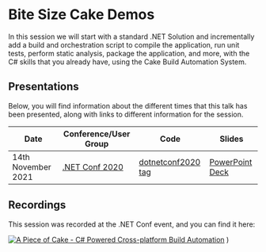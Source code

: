 # Bite Size Cake Demos

In this session we will start with a standard .NET Solution and incrementally add a build and orchestration script to compile the application, run unit tests, perform static analysis, package the application, and more, with the C# skills that you already have, using the Cake Build Automation System.

## Presentations

Below, you will find information about the different times that this talk has been presented, along with links to different information for the session.

| Date                    | Conference/User Group                         | Code                                                                                               | Slides                                                                                                                    |
|-------------------------|-----------------------------------------------|----------------------------------------------------------------------------------------------------|---------------------------------------------------------------------------------------------------------------------------|
| 14th November 2021      | [.NET Conf 2020](https://www.dotnetconf.net/) | [dotnetconf2020 tag](https://github.com/gep13-talks/BiteSizeCakeDemos/releases/tag/dotnetconf2020) | [PowerPoint Deck](https://github.com/gep13-talks/BiteSizeCakeDemos/releases/download/dotnetconf2020/a-piece-of-cake.pptx) |

## Recordings

This session was recorded at the .NET Conf event, and you can find it here:

[![A Piece of Cake - C# Powered Cross-platform Build Automation](https://img.youtube.com/vi/o38glTSZsVg/0.jpg)](http://www.youtube.com/watch?v=o38glTSZsVg "A Piece of Cake - C# Powered Cross-platform Build Automation")
)

